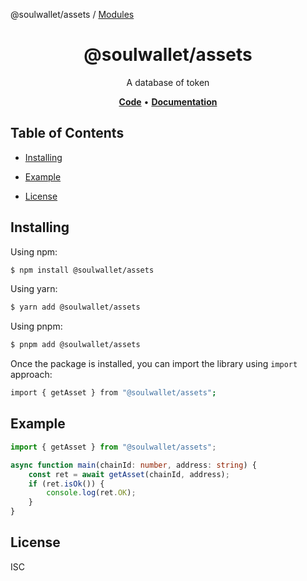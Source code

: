 @soulwallet/assets / [Modules](modules.md)

<h1 align="center">
   <b>
        @soulwallet/assets
    </b>
</h1>

<p align="center">
A database of token
</p>

<p align="center">
    <a href="https://github.com/SoulWallet/soulwalletlib/tree/develop/packages/soulwallet-assets"><b>Code</b></a> •
    <a href="https://github.com/SoulWallet/soulwalletlib/blob/develop/packages/soulwallet-assets/docs/modules.md"><b>Documentation</b></a>
</p>

## Table of Contents

  - [Installing](#installing)
    
  - [Example](#example)

  - [License](#license)

## Installing

Using npm:

```bash
$ npm install @soulwallet/assets
```

Using yarn:

```bash
$ yarn add @soulwallet/assets
```

Using pnpm:

```bash
$ pnpm add @soulwallet/assets
```

Once the package is installed, you can import the library using `import` approach:

```bash
import { getAsset } from "@soulwallet/assets";
```

## Example

```typescript
import { getAsset } from "@soulwallet/assets";

async function main(chainId: number, address: string) {
    const ret = await getAsset(chainId, address);
    if (ret.isOk()) {
        console.log(ret.OK);
    }
}
```

## License

ISC
